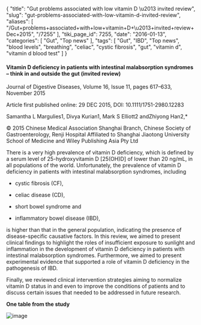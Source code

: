 {
    "title": "Gut problems associated with low vitamin D \u2013 invited review",
    "slug": "gut-problems-associated-with-low-vitamin-d-invited-review",
    "aliases": [
        "/Gut+problems+associated+with+low+vitamin+D+\u2013+invited+review+Dec+2015",
        "/7255"
    ],
    "tiki_page_id": 7255,
    "date": "2016-01-13",
    "categories": [
        "Gut",
        "Top news"
    ],
    "tags": [
        "Gut",
        "IBD",
        "Top news",
        "blood levels",
        "breathing",
        "celiac",
        "cystic fibrosis",
        "gut",
        "vitamin d",
        "vitamin d blood test"
    ]
}


#### Vitamin D deficiency in patients with intestinal malabsorption syndromes – think in and outside the gut (invited review)

Journal of Digestive Diseases, Volume 16, Issue 11, pages 617–633, November 2015

Article first published online: 29 DEC 2015, DOI: 10.1111/1751-2980.12283

Samantha L Margulies1, Divya Kurian1, Mark S Elliott2 andZhiyong Han2,*

© 2015 Chinese Medical Association Shanghai Branch, Chinese Society of Gastroenterology, Renji Hospital Affiliated to Shanghai Jiaotong University School of Medicine and Wiley Publishing Asia Pty Ltd

There is a very high prevalence of vitamin D deficiency, which is defined by a serum level of 25-hydroxyvitamin D <span>[25(OH)D]</span> of lower than 20 ng/mL, in all populations of the world. Unfortunately, the prevalence of vitamin D deficiency in patients with intestinal malabsorption syndromes, including 

* cystic fibrosis (CF), 

* celiac disease (CD), 

* short bowel syndrome and 

* inflammatory bowel disease (IBD),

is higher than that in the general population, indicating the presence of disease-specific causative factors. In this review, we aimed to present clinical findings to highlight the roles of insufficient exposure to sunlight and inflammation in the development of vitamin D deficiency in patients with intestinal malabsorption syndromes. Furthermore, we aimed to present experimental evidence that supported a role of vitamin D deficiency in the pathogenesis of IBD. 

Finally, we reviewed clinical intervention strategies aiming to normalize vitamin D status in and even to improve the conditions of patients and to discuss certain issues that needed to be addressed in future research.

 **One table from the study** 

<img src="https://d378j1rmrlek7x.cloudfront.net/attachments/jpeg/gut-jan-2016.jpg" alt="image">